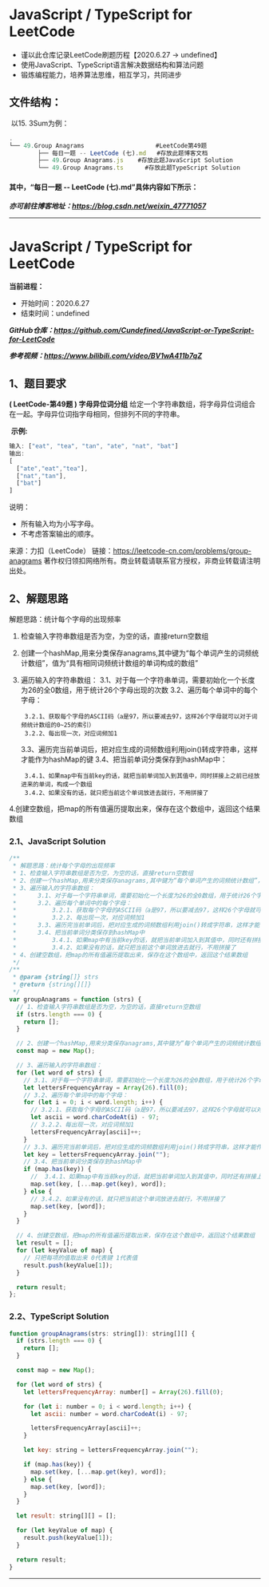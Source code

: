 # **JavaScript / TypeScript for LeetCode** 

- 谨以此仓库记录LeetCode刷题历程【2020.6.27 -> undefined】
- 使用JavaScript、TypeScript语言解决数据结构和算法问题
- 锻炼编程能力，培养算法思维，相互学习，共同进步



## 文件结构：

​	以15. 3Sum为例：

```javascript
.
└── 49.Group Anagrams                    #LeetCode第49题 
        ├── 每日一题 -- LeetCode (七).md   #存放此题博客文档
        ├── 49.Group Anagrams.js  	#存放此题JavaScript Solution
        └── 49.Group Anagrams.ts 	  #存放此题TypeScript Solution
```



#### 其中，“每日一题 -- LeetCode (七).md”具体内容如下所示：

***亦可前往博客地址：https://blog.csdn.net/weixin_47771057***

------



# JavaScript / TypeScript for LeetCode 

**当前进程：**

 - 开始时间：2020.6.27 
 - 结束时间：undefined

***GitHub仓库：https://github.com/Cundefined/JavaScript-or-TypeScript-for-LeetCode***

***参考视频：https://www.bilibili.com/video/BV1wA411b7qZ***

## 1、题目要求

**( LeetCode-第49题 )  字母异位词分组**
       给定一个字符串数组，将字母异位词组合在一起。字母异位词指字母相同，但排列不同的字符串。


​	  **示例:**

```javascript
输入: ["eat", "tea", "tan", "ate", "nat", "bat"]
输出:
[
  ["ate","eat","tea"],
  ["nat","tan"],
  ["bat"]
]
```

说明：

 - 所有输入均为小写字母。 
 - 不考虑答案输出的顺序。

 来源：力扣（LeetCode）
链接：https://leetcode-cn.com/problems/group-anagrams
著作权归领扣网络所有。商业转载请联系官方授权，非商业转载请注明出处。

## 2、解题思路

解题思路：统计每个字母的出现频率

 1. 检查输入字符串数组是否为空，为空的话，直接return空数组

 2. 创建一个hashMap,用来分类保存anagrams,其中键为“每个单词产生的词频统计数组”，值为“具有相同词频统计数组的单词构成的数组”

 3. 遍历输入的字符串数组：
    3.1、对于每一个字符串单词，需要初始化一个长度为26的全0数组，用于统计26个字母出现的次数
    3.2、遍历每个单词中的每个字母：
     	 

    	 3.2.1、获取每个字母的ASCII码（a是97，所以要减去97，这样26个字母就可以对于词频统计数组的0~25的索引）
    	 3.2.2、每出现一次，对应词频加1

     3.3、遍历完当前单词后，把对应生成的词频数组利用join()转成字符串，这样才能作为hashMap的键
     3.4、把当前单词分类保存到hashMap中：

    	 3.4.1、如果map中有当前key的话，就把当前单词加入到其值中，同时拼接上之前已经放进来的单词，构成一个数组
    	 3.4.2、如果没有的话，就只把当前这个单词放进去就行，不用拼接了

 4.创建空数组，把map的所有值遍历提取出来，保存在这个数组中，返回这个结果数组

### 2.1、JavaScript Solution

```javascript
/**
 * 解题思路：统计每个字母的出现频率
 * 1、检查输入字符串数组是否为空，为空的话，直接return空数组
 * 2、创建一个hashMap,用来分类保存anagrams,其中键为“每个单词产生的词频统计数组”，值为“具有相同词频统计数组的单词构成的数组”
 * 3、遍历输入的字符串数组：
 *      3.1、对于每一个字符串单词，需要初始化一个长度为26的全0数组，用于统计26个字母出现的次数
 *      3.2、遍历每个单词中的每个字母：
 *          3.2.1、获取每个字母的ASCII码（a是97，所以要减去97，这样26个字母就可以对于词频统计数组的0~25的索引）
 *          3.2.2、每出现一次，对应词频加1
 *      3.3、遍历完当前单词后，把对应生成的词频数组利用join()转成字符串，这样才能作为hashMap的键
 *      3.4、把当前单词分类保存到hashMap中
 *          3.4.1、如果map中有当前key的话，就把当前单词加入到其值中，同时还有拼接上之前已经放进来的单词，构成一个数组
 *          3.4.2、如果没有的话，就只把当前这个单词放进去就行，不用拼接了
 * 4、创建空数组，把map的所有值遍历提取出来，保存在这个数组中，返回这个结果数组
 */
/**
 * @param {string[]} strs
 * @return {string[][]}
 */
var groupAnagrams = function (strs) {
  // 1、检查输入字符串数组是否为空，为空的话，直接return空数组
  if (strs.length === 0) {
    return [];
  }

  // 2、创建一个hashMap,用来分类保存anagrams,其中键为“每个单词产生的词频统计数组”，值为“具有相同词频统计数组的单词构成的数组”
  const map = new Map();

  // 3、遍历输入的字符串数组：
  for (let word of strs) {
    // 3.1、对于每一个字符串单词，需要初始化一个长度为26的全0数组，用于统计26个字母出现的次数
    let lettersFrequencyArray = Array(26).fill(0);
    // 3.2、遍历每个单词中的每个字母：
    for (let i = 0; i < word.length; i++) {
      // 3.2.1、获取每个字母的ASCII码（a是97，所以要减去97，这样26个字母就可以对于词频统计数组的0~25的索引）
      let ascii = word.charCodeAt(i) - 97;
      // 3.2.2、每出现一次，对应词频加1
      lettersFrequencyArray[ascii]++;
    }
    // 3.3、遍历完当前单词后，把对应生成的词频数组利用join()转成字符串，这样才能作为hashMap的键
    let key = lettersFrequencyArray.join("");
    // 3.4、把当前单词分类保存到hashMap中
    if (map.has(key)) {
      //  3.4.1、如果map中有当前key的话，就把当前单词加入到其值中，同时还有拼接上之前已经放进来的单词，构成一个数组
      map.set(key, [...map.get(key), word]);
    } else {
      // 3.4.2、如果没有的话，就只把当前这个单词放进去就行，不用拼接了
      map.set(key, [word]);
    }
  }

  // 4、创建空数组，把map的所有值遍历提取出来，保存在这个数组中，返回这个结果数组
  let result = [];
  for (let keyValue of map) {
    // 只把每项的值取出来 0代表键 1代表值
    result.push(keyValue[1]);
  }

  return result;
};
```


### 2.2、TypeScript Solution

```javascript
function groupAnagrams(strs: string[]): string[][] {
  if (strs.length === 0) {
    return [];
  }

  const map = new Map();

  for (let word of strs) {
    let lettersFrequencyArray: number[] = Array(26).fill(0);

    for (let i: number = 0; i < word.length; i++) {
      let ascii: number = word.charCodeAt(i) - 97;

      lettersFrequencyArray[ascii]++;
    }

    let key: string = lettersFrequencyArray.join("");

    if (map.has(key)) {
      map.set(key, [...map.get(key), word]);
    } else {
      map.set(key, [word]);
    }
  }

  let result: string[][] = [];

  for (let keyValue of map) {
    result.push(keyValue[1]);
  }

  return result;
}
```

------

